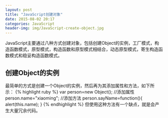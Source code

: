 ```yaml
---
layout: post
title: "JavaScript创建对象"
date: 2015-08-02 20:17
categories: JavaScript
header-img: img/JavaScript-create-object.jpg
---
```


JavaScript主要通过八种方式创建对象，包括创建Object的实例，工厂模式，构造函数模式，原型模式，构造函数和原型模式相结合，动态原型模式，寄生构造函数模式和稳妥构造函数模式。
## 创建Object的实例
最简单的方式是创建一个Object的实例，然后再为其添加属性和方法，如下所示：
{% highlight ruby %}
var person=new Object();
//添加属性
person.name="xiaoming";
//添加方法
person.sayName=function(){
  alert(this.name);
}
{% endhighlight %}
但使用这种方法有一个缺点，就是会产生大量冗余代码。




